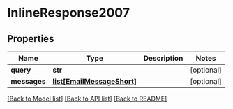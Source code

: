 # InlineResponse2007

## Properties
Name | Type | Description | Notes
------------ | ------------- | ------------- | -------------
**query** | **str** |  | [optional] 
**messages** | [**list[EmailMessageShort]**](EmailMessageShort.md) |  | [optional] 

[[Back to Model list]](../README.md#documentation-for-models) [[Back to API list]](../README.md#documentation-for-api-endpoints) [[Back to README]](../README.md)

